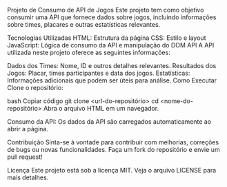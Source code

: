 Projeto de Consumo de API de Jogos
Este projeto tem como objetivo consumir uma API que fornece dados sobre jogos, incluindo informações sobre times, placares e outras estatísticas relevantes.

Tecnologias Utilizadas
HTML: Estrutura da página
CSS: Estilo e layout
JavaScript: Lógica de consumo da API e manipulação do DOM
API
A API utilizada neste projeto oferece as seguintes informações:

Dados dos Times: Nome, ID e outros detalhes relevantes.
Resultados dos Jogos: Placar, times participantes e data dos jogos.
Estatísticas: Informações adicionais que podem ser úteis para análise.
Como Executar
Clone o repositório:

bash
Copiar código
git clone <url-do-repositório>
cd <nome-do-repositório>
Abra o arquivo HTML em um navegador.

Consumo da API: Os dados da API são carregados automaticamente ao abrir a página.

Contribuição
Sinta-se à vontade para contribuir com melhorias, correções de bugs ou novas funcionalidades. Faça um fork do repositório e envie um pull request!

Licença
Este projeto está sob a licença MIT. Veja o arquivo LICENSE para mais detalhes.
